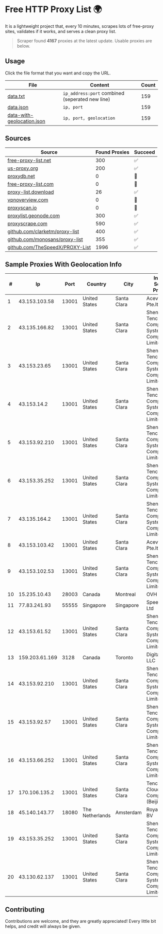 
# Free HTTP Proxy List 🌍

It is a lightweight project that, every 10 minutes, scrapes lots of free-proxy sites, validates if it works, and serves a clean proxy list.


> Scraper found **4167** proxies at the latest update. Usable proxies are below.

## Usage

Click the file format that you want and copy the URL.


|File|Content|Count|
|----|-------|-----|
|[data.txt](https://raw.githubusercontent.com/themiralay/Proxy-List-World/master/data.txt)|`ip_address:port` combined (seperated new line)|159|
|[data.json](https://raw.githubusercontent.com/themiralay/Proxy-List-World/master/data.json)|`ip, port`|159|
|[data-with-geolocation.json](https://raw.githubusercontent.com/themiralay/Proxy-List-World/master/data-with-geolocation.json)|`ip, port, geolocation`|159|

## Sources

|Source|Found Proxies|Succeed|
|------|-------------|-------|
|[free-proxy-list.net](https://free-proxy-list.net)|300|✅|
|[us-proxy.org](https://www.us-proxy.org)|200|✅|
|[proxydb.net](http://proxydb.net)|0|🚫|
|[free-proxy-list.com](https://free-proxy-list.com/?page=&port=&type%5B%5D=http&type%5B%5D=https&up_time=0&search=Search)|0|🚫|
|[proxy-list.download](https://www.proxy-list.download/HTTP)|26|✅|
|[vpnoverview.com](https://vpnoverview.com/privacy/anonymous-browsing/free-proxy-servers)|0|🚫|
|[proxyscan.io](https://www.proxyscan.io)|0|🚫|
|[proxylist.geonode.com](https://proxylist.geonode.com/api/proxy-list?limit=300&page=1&sort_by=lastChecked&sort_type=desc&protocols=http,https)|300|✅|
|[proxyscrape.com](https://api.proxyscrape.com/v2/?request=displayproxies&protocol=http&timeout=10000&country=all&ssl=all&anonymity=all)|590|✅|
|[github.com/clarketm/proxy-list](https://raw.githubusercontent.com/clarketm/proxy-list/master/proxy-list-raw.txt)|400|✅|
|[github.com/monosans/proxy-list](https://raw.githubusercontent.com/monosans/proxy-list/main/proxies/http.txt)|355|✅|
|[github.com/TheSpeedX/PROXY-List](https://raw.githubusercontent.com/TheSpeedX/PROXY-List/master/http.txt)|1996|✅|


## Sample Proxies With Geolocation Info

|#|Ip|Port|Country|City|Internet Service Provider|
|-|--|----|-------|----|-------------------------|
|1|43.153.103.58|13001|United States|Santa Clara|Aceville Pte.ltd|
|2|43.135.166.82|13001|United States|Santa Clara|Shenzhen Tencent Computer Systems Company Limited|
|3|43.153.23.65|13001|United States|Santa Clara|Shenzhen Tencent Computer Systems Company Limited|
|4|43.153.14.2|13001|United States|Santa Clara|Shenzhen Tencent Computer Systems Company Limited|
|5|43.153.92.210|13001|United States|Santa Clara|Shenzhen Tencent Computer Systems Company Limited|
|6|43.153.35.252|13001|United States|Santa Clara|Shenzhen Tencent Computer Systems Company Limited|
|7|43.135.164.2|13001|United States|Santa Clara|Shenzhen Tencent Computer Systems Company Limited|
|8|43.153.103.42|13001|United States|Santa Clara|Aceville Pte.ltd|
|9|43.153.102.53|13001|United States|Santa Clara|Shenzhen Tencent Computer Systems Company Limited|
|10|15.235.10.43|28003|Canada|Montreal|OVH SAS|
|11|77.83.241.93|55555|Singapore|Singapore|SpeedyPage Ltd|
|12|43.153.61.52|13001|United States|Santa Clara|Shenzhen Tencent Computer Systems Company Limited|
|13|159.203.61.169|3128|Canada|Toronto|DigitalOcean, LLC|
|14|43.153.92.210|13001|United States|Santa Clara|Shenzhen Tencent Computer Systems Company Limited|
|15|43.153.92.57|13001|United States|Santa Clara|Shenzhen Tencent Computer Systems Company Limited|
|16|43.153.66.252|13001|United States|Santa Clara|Shenzhen Tencent Computer Systems Company Limited|
|17|170.106.135.2|13001|United States|Santa Clara|Tencent Cloud Computing (Beijing) Co|
|18|45.140.143.77|18080|The Netherlands|Amsterdam|RoyaleHosting BV|
|19|43.153.35.252|13001|United States|Santa Clara|Shenzhen Tencent Computer Systems Company Limited|
|20|43.130.62.137|13001|United States|Santa Clara|Shenzhen Tencent Computer Systems Company Limited|



## Contributing

Contributions are welcome, and they are greatly appreciated! Every
little bit helps, and credit will always be given.

